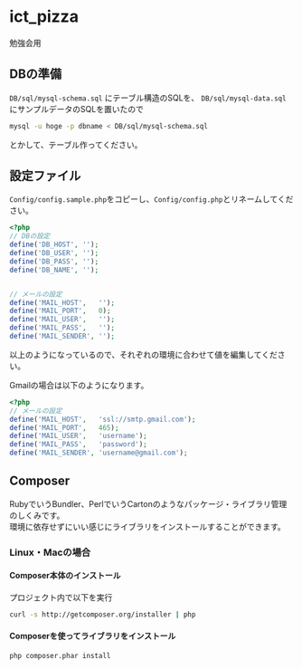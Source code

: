 ict_pizza
=========

勉強会用


## DBの準備

`DB/sql/mysql-schema.sql`
にテーブル構造のSQLを、
`DB/sql/mysql-data.sql`
にサンプルデータのSQLを置いたので

```bash
mysql -u hoge -p dbname < DB/sql/mysql-schema.sql
```
とかして、テーブル作ってください。

## 設定ファイル

`Config/config.sample.php`をコピーし、`Config/config.php`とリネームしてください。


```php
<?php
// DBの設定
define('DB_HOST', '');
define('DB_USER', '');
define('DB_PASS', '');
define('DB_NAME', '');


// メールの設定
define('MAIL_HOST',   '');
define('MAIL_PORT',   0);
define('MAIL_USER',   '');
define('MAIL_PASS',   '');
define('MAIL_SENDER', '');
```
以上のようになっているので、それぞれの環境に合わせて値を編集してください。

Gmailの場合は以下のようになります。
```php
<?php
// メールの設定
define('MAIL_HOST',   'ssl://smtp.gmail.com');
define('MAIL_PORT',   465);
define('MAIL_USER',   'username');
define('MAIL_PASS',   'password');
define('MAIL_SENDER', 'username@gmail.com');
```

## Composer

RubyでいうBundler、PerlでいうCartonのようなパッケージ・ライブラリ管理のしくみです。  
環境に依存せずにいい感じにライブラリをインストールすることができます。

### Linux・Macの場合

#### Composer本体のインストール

プロジェクト内で以下を実行

```bash
curl -s http://getcomposer.org/installer | php
```

#### Composerを使ってライブラリをインストール

```bash
php composer.phar install
```
